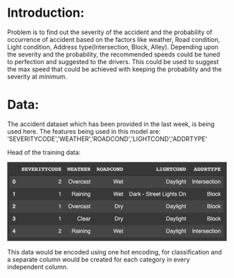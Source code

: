 # Introduction: 
Problem is to find out the severity of the accident and the probability of occurrence of accident based on the factors like weather, Road condition, Light condition, Address type(Intersection, Block, Alley). Depending upon the severity and the probability, the recommended speeds could be tuned to perfection and suggested to the drivers. This could be used to suggest the max speed that could be achieved with keeping the probability and the severity at minimum.

# Data:
The accident dataset which has been provided in the last week, is being used here. The features being used in this model are: ’SEVERITYCODE','WEATHER','ROADCOND','LIGHTCOND','ADDRTYPE'

Head of the training data:


![](dta.png)


This data would be encoded using one hot encoding, for classification and a separate column would be created for each category in every independent column.
